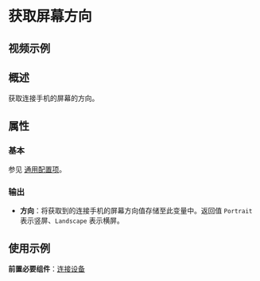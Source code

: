 # 获取屏幕方向

## 视频示例

## 概述

获取连接手机的屏幕的方向。

## 属性

### 基本

参见 [通用配置项](../Appendix/CommonConfigurationItems.md)。

### 输出

- **方向**：将获取到的连接手机的屏幕方向值存储至此变量中。返回值 `Portrait` 表示竖屏、`Landscape` 表示横屏。

## 使用示例

**前置必要组件**：[连接设备](./MobileConnect.md)
